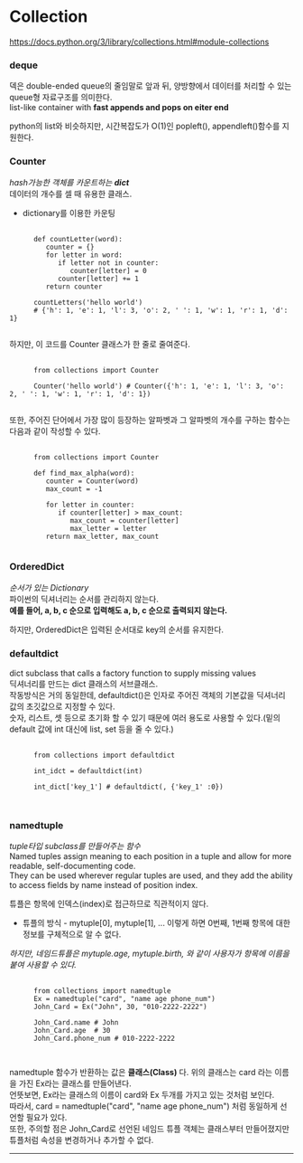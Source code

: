 

# Collection 
https://docs.python.org/3/library/collections.html#module-collections

### deque 
덱은 double-ended queue의 줄임말로 앞과 뒤, 양방향에서 데이터를 처리할 수 있는 queue형 자료구조를 의미한다.   
list-like container with **fast appends and pops on eiter end**   
   
python의 list와 비슷하지만, 시간복잡도가 O(1)인 popleft(), appendleft()함수를 지원한다.   
   
   
### Counter
*hash가능한 객체를 카운트하는 **dict***	  
데이터의 개수를 셀 때 유용한 클래스.   
   
* dictionary를 이용한 카운팅
<pre>
   <code>
      def countLetter(word):
         counter = {}
         for letter in word:
            if letter not in counter:
               counter[letter] = 0
            counter[letter] += 1
         return counter
         
      countLetters('hello world')
      # {'h': 1, 'e': 1, 'l': 3, 'o': 2, ' ': 1, 'w': 1, 'r': 1, 'd': 1}
   </code>
</pre>
   
하지만, 이 코드를 Counter 클래스가 한 줄로 줄여준다.   
   
<pre>
   <code>
      from collections import Counter
      
      Counter('hello world') # Counter({'h': 1, 'e': 1, 'l': 3, 'o': 2, ' ': 1, 'w': 1, 'r': 1, 'd': 1})
   </code>
</pre>
   
또한, 주어진 단어에서 가장 많이 등장하는 알파벳과 그 알파벳의 개수를 구하는 함수는 다음과 같이 작성할 수 있다.   
   
<pre>
   <code>
      from collections import Counter
      
      def find_max_alpha(word):
         counter = Counter(word)
         max_count = -1
   
         for letter in counter:
            if counter[letter] > max_count:
               max_count = counter[letter]
               max_letter = letter
         return max_letter, max_count
   </code>
</pre>
   


### OrderedDict
*순서가 있는 Dictionary*   
파이썬의 딕셔너리는 순서를 관리하지 않는다.   
**예를 들어, a, b, c 순으로 입력해도 a, b, c 순으로 출력되지 않는다.**   
   
하지만, OrderedDict은 입력된 순서대로 key의 순서를 유지한다.
   
   
### defaultdict
dict subclass that calls a factory function to supply missing values   
딕셔너리를 만드는 dict 클래스의 서브클래스.   
작동방식은 거의 동일한데, defaultdict()은 인자로 주어진 객체의 기본값을 딕셔너리 값의 초깃값으로 지정할 수 있다.   
숫자, 리스트, 셋 등으로 초기화 할 수 있기 때문에 여러 용도로 사용할 수 있다.(밑의 default 값에 int 대신에 list, set 등을 줄 수 있다.)      

<pre>
   <code>
      from collections import defaultdict
      
      int_idct = defaultdict(int)
      
      int_dict['key_1'] # defaultdict(<class 'int'>, {'key_1' :0})
      
   </code>
</pre>

   
### namedtuple
*tuple타입 subclass를 만들어주는 함수*   
Named tuples assign meaning to each position in a tuple and allow for more readable, self-documenting code.    
They can be used wherever regular tuples are used, and they add the ability to access fields by name instead of position index.
    
튜플은 항목에 인덱스(index)로 접근하므로 직관적이지 않다.   
   
* 튜플의 방식 - mytuple[0], mytuple[1], ... 이렇게 하면 0번째, 1번째 항목에 대한 정보를 구체적으로 알 수 없다.    
   
*하지만, 네임드튜플은 mytuple.age, mytuple.birth, 와 같이 사용자가 항목에 이름을 붙여 사용할 수 있다.*   
   
<pre>
   <code>
      from collections import namedtuple
      Ex = namedtuple("card", "name age phone_num")
      John_Card = Ex("John", 30, "010-2222-2222")
      
      John_Card.name # John
      John_Card.age  # 30
      John_Card.phone_num # 010-2222-2222
      
   </code>
</pre>
   
namedtuple 함수가 반환하는 값은 **클래스(Class)** 다. 위의 클래스는 card 라는 이름을 가진 Ex라는 클래스를 만들어낸다.   
언뜻보면, Ex라는 클래스의 이름이 card와 Ex 두개를 가지고 있는 것처럼 보인다.   
따라서, card = namedtuple("card", "name age phone_num") 처럼 동일하게 선언할 필요가 있다.   
또한, 주의할 점은 John_Card로 선언된 네임드 튜플 객체는 클래스부터 만들어졌지만 튜플처럼 속성을 변경하거나 추가할 수 없다.   
   
   

---------------------------------------

